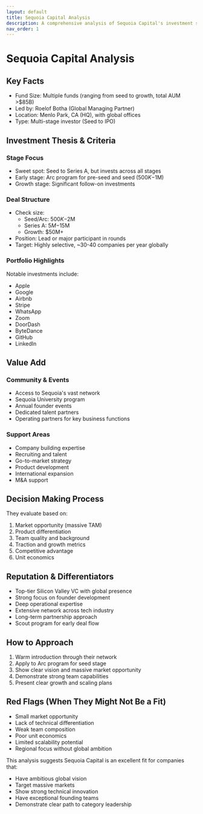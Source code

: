 ```yaml
---
layout: default
title: Sequoia Capital Analysis
description: A comprehensive analysis of Sequoia Capital's investment strategy, portfolio, and value proposition
nav_order: 1
---
```


# Sequoia Capital Analysis

## Key Facts
- Fund Size: Multiple funds (ranging from seed to growth, total AUM >$85B)
- Led by: Roelof Botha (Global Managing Partner)
- Location: Menlo Park, CA (HQ), with global offices
- Type: Multi-stage investor (Seed to IPO)

## Investment Thesis & Criteria

### Stage Focus
- Sweet spot: Seed to Series A, but invests across all stages
- Early stage: Arc program for pre-seed and seed ($500K-$1M)
- Growth stage: Significant follow-on investments

### Deal Structure
- Check size: 
  - Seed/Arc: $500K-$2M
  - Series A: $5M-$15M
  - Growth: $50M+
- Position: Lead or major participant in rounds
- Target: Highly selective, ~30-40 companies per year globally

### Portfolio Highlights
Notable investments include:
- Apple
- Google
- Airbnb
- Stripe
- WhatsApp
- Zoom
- DoorDash
- ByteDance
- GitHub
- LinkedIn

## Value Add

### Community & Events
- Access to Sequoia's vast network
- Sequoia University program
- Annual founder events
- Dedicated talent partners
- Operating partners for key business functions

### Support Areas
- Company building expertise
- Recruiting and talent
- Go-to-market strategy
- Product development
- International expansion
- M&A support

## Decision Making Process
They evaluate based on:
1. Market opportunity (massive TAM)
2. Product differentiation
3. Team quality and background
4. Traction and growth metrics
5. Competitive advantage
6. Unit economics

## Reputation & Differentiators
- Top-tier Silicon Valley VC with global presence
- Strong focus on founder development
- Deep operational expertise
- Extensive network across tech industry
- Long-term partnership approach
- Scout program for early deal flow

## How to Approach
1. Warm introduction through their network
2. Apply to Arc program for seed stage
3. Show clear vision and massive market opportunity
4. Demonstrate strong team capabilities
5. Present clear growth and scaling plans

## Red Flags (When They Might Not Be a Fit)
- Small market opportunity
- Lack of technical differentiation
- Weak team composition
- Poor unit economics
- Limited scalability potential
- Regional focus without global ambition

This analysis suggests Sequoia Capital is an excellent fit for companies that:
- Have ambitious global vision
- Target massive markets
- Show strong technical innovation
- Have exceptional founding teams
- Demonstrate clear path to category leadership 